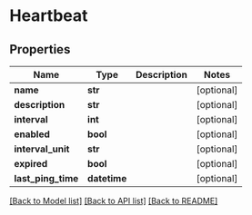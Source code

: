 # Heartbeat

## Properties
Name | Type | Description | Notes
------------ | ------------- | ------------- | -------------
**name** | **str** |  | [optional] 
**description** | **str** |  | [optional] 
**interval** | **int** |  | [optional] 
**enabled** | **bool** |  | [optional] 
**interval_unit** | **str** |  | [optional] 
**expired** | **bool** |  | [optional] 
**last_ping_time** | **datetime** |  | [optional] 

[[Back to Model list]](../README.md#documentation-for-models) [[Back to API list]](../README.md#documentation-for-api-endpoints) [[Back to README]](../README.md)


